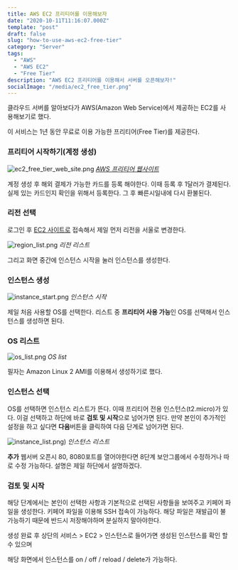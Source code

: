 ```yaml
---
title: AWS EC2 프리티어를 이용해보자
date: "2020-10-11T11:16:07.000Z"
template: "post"
draft: false
slug: "how-to-use-aws-ec2-free-tier"
category: "Server"
tags:
  - "AWS"
  - "AWS EC2"
  - "Free Tier"
description: "AWS EC2 프리티어를 이용해서 서버를 오픈해보자!"
socialImage: "/media/ec2_free_tier.png"
---
```


클라우드 서버를 알아보다가 AWS(Amazon Web Service)에서 제공하는 EC2를 사용해보기로 했다.

이 서비스는 1년 동안 무료로 이용 가능한 프리티어(Free Tier)를 제공한다. 

### 프리티어 시작하기(계정 생성)
![ec2_free_tier_web_site.png](/media/ec2_free_tier_web_site.png) *[AWS 프리티어 웹사이트](https://aws.amazon.com/ko/free/?all-free-tier.sort-by=item.additionalFields.SortRank&all-free-tier.sort-order=asc)*

계정 생성 후 해외 결제가 가능한 카드를 등록 해야한다. 이때 등록 후 1달러가 결제된다. 실제 있는 카드인지 확인을 위해서 등록한다. 그 후 빠른시일내에 다시 환불된다.

### 리전 선택
로그인 후 [EC2 사이트로](https://aws.amazon.com/ko/ec2/?nc2=type_a&ec2-whats-new.sort-by=item.additionalFields.postDateTime&ec2-whats-new.sort-order=desc) 접속해서 제일 먼저 리전을 서울로 변경한다.

![region_list.png](/media/region_list.png) *리전 리스트*

그리고 화면 중간에 인스턴스 시작을 눌러 인스턴스를 생성한다.

### 인스턴스 생성
![instance_start.png](/media/instance_start.png) *인스턴스 시작*

제일 처음 사용할 OS를 선택한다. 리스트 중 **프리티어 사용 가능**인 OS를 선택해서 인스턴스를 생성하면 된다.

### OS 리스트
![os_list.png](/media/os_list.png) *OS list*

필자는 Amazon Linux 2 AMI를 이용해서 생성하기로 했다.

### 인스턴스 선택
OS를 선택하면 인스턴스 리스트가 뜬다. 이때 프리티어 전용 인스턴스(t2.micro)가 있다. 이걸 선택하고 하단에 바로 **검토 및 시작**으로 넘어가면 된다. 만약 본인이 추가적인 설정을 하고 싶다면 **다음**버튼을 클릭하여 다음 단계로 넘어가면 된다.

![instance_list.png)](/media/instance_list.png) *인스턴스 리스트*

**추가** 웹서버 오픈시 80, 8080포트를 열어야한다면 8단계 보안그룹에서 수정하거나 따로 수정 가능하다. 설명은 제일 하단에서 설명하겠다.

### 검토 및 시작
해당 단계에서는 본인이 선택한 사항과 기본적으로 선택된 사항들을 보여주고 키페어 파일을 생성한다. 키페어 파일을 이용해 SSH 접속이 가능하다. 해당 파일은 재발급이 불가능하기 때문에 반드시 저장해야하며 분실하지 말아야한다.

생성 완료 후 상단의 서비스 > EC2 > 인스턴스로 들어가면 생성된 인스턴스를 확인 할 수 있으며

해당 화면에서 인스턴스를 on / off / reload / delete가 가능하다.